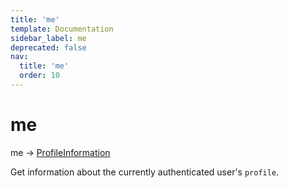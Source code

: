```yaml
---
title: 'me'
template: Documentation
sidebar_label: me
deprecated: false
nav:
  title: 'me'
  order: 10
---
```


# me

<div className="pb-4 font-roboto-slab text-lg"><span className="font-bold">me</span> <span style={{'fontWeight':400,'fontSize':'0.85em'}}> &rarr; <a href="/guardrails/docs/reference/graphql/object/ProfileInformation">ProfileInformation</a></span>
</div>



Get information about the currently authenticated user's `profile`.